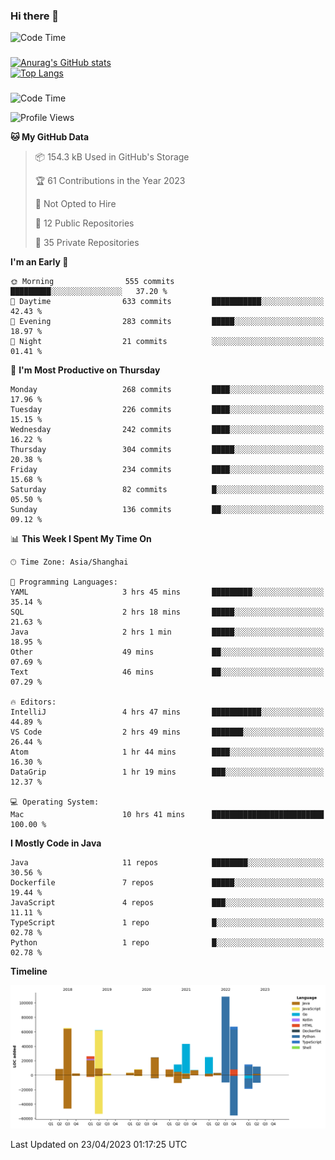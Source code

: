 ### Hi there 👋 

![Code Time](https://img.shields.io/endpoint?style=flat&url=https://codetime-api.datreks.com/badge/1061?logoColor=white%26project=%26recentMS=0%26showProject=false)

<!--
**Muyiafan/Muyiafan** is a ✨ _special_ ✨ repository because its `README.md` (this file) appears on your GitHub profile.

Here are some ideas to get you started:

- 🔭 I’m currently working on ...
- 🌱 I’m currently learning ...
- 👯 I’m looking to collaborate on ...
- 🤔 I’m looking for help with ...
- 💬 Ask me about ...
- 📫 How to reach me: ...
- 😄 Pronouns: ...
- ⚡ Fun fact: ...
-->

### 

[![Anurag's GitHub stats](https://github-readme-stats.vercel.app/api?username=Muyiafan)](https://github.com/anuraghazra/github-readme-stats)
<br>
[![Top Langs](https://github-readme-stats.vercel.app/api/top-langs/?username=Muyiafan)](https://github.com/anuraghazra/github-readme-stats)

### 

<!--START_SECTION:waka-->
![Code Time](http://img.shields.io/badge/Code%20Time-5%2C738%20hrs%2020%20mins-blue)

![Profile Views](http://img.shields.io/badge/Profile%20Views-0-blue)

**🐱 My GitHub Data** 

> 📦 154.3 kB Used in GitHub's Storage 
 > 
> 🏆 61 Contributions in the Year 2023
 > 
> 🚫 Not Opted to Hire
 > 
> 📜 12 Public Repositories 
 > 
> 🔑 35 Private Repositories 
 > 
**I'm an Early 🐤** 

```text
🌞 Morning                555 commits         █████████░░░░░░░░░░░░░░░░   37.20 % 
🌆 Daytime                633 commits         ███████████░░░░░░░░░░░░░░   42.43 % 
🌃 Evening                283 commits         █████░░░░░░░░░░░░░░░░░░░░   18.97 % 
🌙 Night                  21 commits          ░░░░░░░░░░░░░░░░░░░░░░░░░   01.41 % 
```
📅 **I'm Most Productive on Thursday** 

```text
Monday                   268 commits         ████░░░░░░░░░░░░░░░░░░░░░   17.96 % 
Tuesday                  226 commits         ████░░░░░░░░░░░░░░░░░░░░░   15.15 % 
Wednesday                242 commits         ████░░░░░░░░░░░░░░░░░░░░░   16.22 % 
Thursday                 304 commits         █████░░░░░░░░░░░░░░░░░░░░   20.38 % 
Friday                   234 commits         ████░░░░░░░░░░░░░░░░░░░░░   15.68 % 
Saturday                 82 commits          █░░░░░░░░░░░░░░░░░░░░░░░░   05.50 % 
Sunday                   136 commits         ██░░░░░░░░░░░░░░░░░░░░░░░   09.12 % 
```


📊 **This Week I Spent My Time On** 

```text
🕑︎ Time Zone: Asia/Shanghai

💬 Programming Languages: 
YAML                     3 hrs 45 mins       █████████░░░░░░░░░░░░░░░░   35.14 % 
SQL                      2 hrs 18 mins       █████░░░░░░░░░░░░░░░░░░░░   21.63 % 
Java                     2 hrs 1 min         █████░░░░░░░░░░░░░░░░░░░░   18.95 % 
Other                    49 mins             ██░░░░░░░░░░░░░░░░░░░░░░░   07.69 % 
Text                     46 mins             ██░░░░░░░░░░░░░░░░░░░░░░░   07.29 % 

🔥 Editors: 
IntelliJ                 4 hrs 47 mins       ███████████░░░░░░░░░░░░░░   44.89 % 
VS Code                  2 hrs 49 mins       ███████░░░░░░░░░░░░░░░░░░   26.44 % 
Atom                     1 hr 44 mins        ████░░░░░░░░░░░░░░░░░░░░░   16.30 % 
DataGrip                 1 hr 19 mins        ███░░░░░░░░░░░░░░░░░░░░░░   12.37 % 

💻 Operating System: 
Mac                      10 hrs 41 mins      █████████████████████████   100.00 % 
```

**I Mostly Code in Java** 

```text
Java                     11 repos            ████████░░░░░░░░░░░░░░░░░   30.56 % 
Dockerfile               7 repos             █████░░░░░░░░░░░░░░░░░░░░   19.44 % 
JavaScript               4 repos             ███░░░░░░░░░░░░░░░░░░░░░░   11.11 % 
TypeScript               1 repo              █░░░░░░░░░░░░░░░░░░░░░░░░   02.78 % 
Python                   1 repo              █░░░░░░░░░░░░░░░░░░░░░░░░   02.78 % 
```



**Timeline**

![Lines of Code chart](https://raw.githubusercontent.com/Muyiafan/Muyiafan/main/assets/bar_graph.png)


 Last Updated on 23/04/2023 01:17:25 UTC
<!--END_SECTION:waka-->
